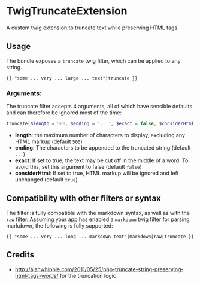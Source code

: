 TwigTruncateExtension
=====================

A custom twig extension to truncate text while preserving HTML tags.

Usage
-----

The bundle exposes a `truncate` twig filter, which can be applied to any string.

```twig
{{ "some ... very ... large ... text"|truncate }}
```

### Arguments:

The truncate filter accepts 4 arguments, all of which have sensible defaults and can therefore be ignored most of the time:

```php
truncate($length = 500, $ending = '...', $exact = false, $considerHtml = true)
```

* **length**: the maximum number of characters to display, excluding any HTML markup (default `500`)
* **ending**: The characters to be appended to the truncated string (default `...`)
* **exact**: If set to true, the text may be cut off in the middle of a word. To avoid this, set this argument to false (default `false`)
* **considerHtml**: If set to true, HTML markup will be ignored and left unchanged (default `true`)

Compatibility with other filters or syntax
------------------------------------------

The filter is fully compatible with the markdown syntax, as well as with the `raw` filter. Assuming your app has enabled a `markdown` twig filter for parsing markdown, the following is fully supported:

```twig
{{ "some ... very ... long ... markdown text"|markdown|raw|truncate }}
```

Credits
-------

 * http://alanwhipple.com/2011/05/25/php-truncate-string-preserving-html-tags-words/ for the truncation logic
